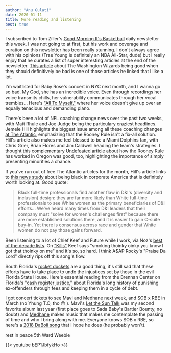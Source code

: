 ```yaml
---
author: "Anu Gulati"
date: 2020-01-11
title: More reading and listening
best: true
---
```



I subscribed to Tom Ziller's <a target="_blank" href="https://ziller.substack.com/">Good Morning It's Basketball</a> daily newsletter this week. I was not going to at first, but his work and coverage and curation on this newsletter has been really stunning. I don't always agree with his opinions (Trae Young is definitely an NBA All-Star, dude) but I really enjoy that he curates a list of super interesting articles at the end of the newsletter. <a href="https://www.sbnation.com/nba/2020/1/8/21055661/wizards-stats-schedule-bradley-beal-john-wall" target="_blank">This article</a> about The Washington Wizards being good when they should definitively be bad is one of those articles he linked that I like a lot.

I'm waitlisted for Baby Rose's concert in NYC next month, and I wanna go so bad. My God, she has an incredible voice. Even through recordings her voice transmits chills, her vulnerability communicates through her vocal trembles... Here's <a target="_blank" href="https://www.youtube.com/watch?v=UbaXUMNjHOs">"All To Myself,"</a> where her voice doesn't give up over an equally tenacious and demanding piano.

There's been a lot of NFL coaching change news over the past two weeks, with Matt Rhule and Joe Judge being the particulary craziest headlines. Jemele Hill highlights the biggest issue among all these coaching changes <a target="_blank" href="https://www.theatlantic.com/ideas/archive/2020/01/nfl-owners-have-problem-coaches-color/604771/">at The Atlantic</a>, emphasizing that the Rooney Rule isn't a fix-all solution. Hill's article also makes me feel blessed to be a Miami Dolphins fan, with Chris Grier, Brian Flores and Jim Caldwell heading the team's strategies. I thought this complementary <a href="https://theundefeated.com/features/oregon-law-on-hiring-minority-college-coaches-works-so-why-isnt-it-used-elsewhere/" target="_blank">Undefeated article</a> about how the Rooney Rule has worked in Oregon was good, too, highlighting the importance of simply presenting minorities a chance. 

If you've run out of free The Atlantic articles for the month, Hill's article links to <a target="_blank" href="https://www.prnewswire.com/news-releases/new-study-takes-an-unprecedented-look-at-being-black-in-corporate-america-300971399.html">this news study</a> about being black in corporate America that is definitely worth looking at. Good quote:

>Black full-time professionals find another flaw in D&I's (diversity and inclusion) design: they are far more likely than White full-time professionals to see White women as the primary beneficiaries of D&I efforts... We've heard many times from D&I leaders that their company must "solve for women's challenges first" because there are more established solutions there, and it is easier to gain C-suite buy-in. Yet there is consensus across race and gender that White women do not pay those gains forward.

Been listening to a lot of Chief Keef and Future while I work, via Noz's <a target="_blank" href="https://lightsleeper.substack.com/p/best-sosa-2010-2019">best of the decade lists</a>. On <a target="_blank" href="https://www.youtube.com/watch?v=1rr0TtBVPGA">"Kills"</a> Keef says "smoking thoinky oinky you know I got that thoinky on me" and it's so, so hard. I think A$AP Rocky's "Praise Da Lord" directly rips off this song's flow.

South Florida's <a target="_blank" href="https://slate.com/news-and-politics/2020/01/florida-felon-voting-rights-amendment-4-counties-poll-tax.html">rocket dockets</a> are a good thing, it's still sad that these efforts have to take place to undo the injustices set by those in the evil Florida State House. Here's essential reading from the Brennan Center on Florida's <a href="https://www.brennancenter.org/our-work/analysis-opinion/cash-register-justice" target="_blank">"cash register justice,"</a> about Florida's long history of punishing ex-offenders through fees and keeping them in a cycle of debt.

I got concert tickets to see Mavi and Medhane next week, and SOB x RBE in March (no Yhung T.O, tho ☹️ ). Mavi's <a href="https://letthesun.one/">Let the Sun Talk</a> was my second favorite album last year (first place goes to Sada Baby's Bartier Bounty, no doubt) and <a target="_blank" href="https://medhane.bandcamp.com/">Medhane</a> makes music that makes me contemplate the passing of time and who I bring along with me. Everyone knows SOB x RBE, so here's a <a target="_blank" href="https://www.youtube.com/watch?v=OZ-FTDFkwAM">2018 DaBoii song</a> that I hope he does (he probably won't).

rest in peace 5th Ward Weebie

{{< youtube bEP1JbfykHo >}}